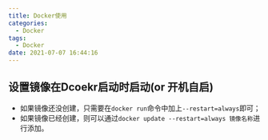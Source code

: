 ```yaml
---
title: Docker使用
categories:
  - Docker
tags:
  - Docker
date: 2021-07-07 16:44:16
---
```


## 设置镜像在Dcoekr启动时启动(or 开机自启)

* 如果镜像还没创建，只需要在`docker run`命令中加上`--restart=always`即可；
* 如果镜像已经创建，则可以通过`docker update --restart=always 镜像名称`进行添加。


